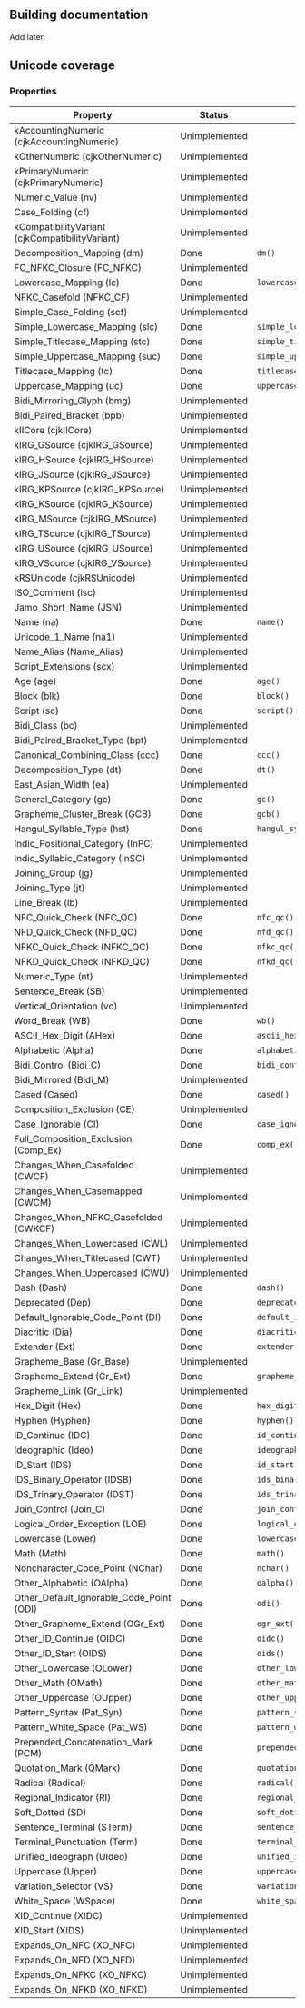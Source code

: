 Building documentation
----------------------
Add later.

Unicode coverage
----------------

### Properties

| Property                          | Status        | Function                      | Header        |
| --------------------------------- | ------------- | ----------------------------- | ------------- |
| kAccountingNumeric (cjkAccountingNumeric) | Unimplemented |                       |               |
| kOtherNumeric (cjkOtherNumeric)   | Unimplemented |                               |               |
| kPrimaryNumeric (cjkPrimaryNumeric) | Unimplemented |                             |               |
| Numeric_Value (nv)                | Unimplemented |                               |               |
| Case_Folding (cf)                 | Unimplemented |                               |               |
| kCompatibilityVariant (cjkCompatibilityVariant) | Unimplemented |                 |               |
| Decomposition_Mapping (dm)        | Done          | `dm()`                        | dm.h          |
| FC_NFKC_Closure (FC_NFKC)         | Unimplemented |                               |               |
| Lowercase_Mapping (lc)            | Done          | `lowercase_mapping()`         | casing.h      |
| NFKC_Casefold (NFKC_CF)           | Unimplemented |                               |               |
| Simple_Case_Folding (scf)         | Unimplemented |                               |               |
| Simple_Lowercase_Mapping (slc)    | Done          | `simple_lowercase_mapping()`  | properties.h  |
| Simple_Titlecase_Mapping (stc)    | Done          | `simple_titlecase_mapping()`  | properties.h  |
| Simple_Uppercase_Mapping (suc)    | Done          | `simple_uppercase_mapping()`  | properties.h  |
| Titlecase_Mapping (tc)            | Done          | `titlecase_mapping()`         | casing.h      |
| Uppercase_Mapping (uc)            | Done          | `uppercase_mapping()`         | casing.h      |
| Bidi_Mirroring_Glyph (bmg)        | Unimplemented |                               |               |
| Bidi_Paired_Bracket (bpb)         | Unimplemented |                               |               |
| kIICore (cjkIICore)               | Unimplemented |                               |               |
| kIRG_GSource (cjkIRG_GSource)     | Unimplemented |                               |               |
| kIRG_HSource (cjkIRG_HSource)     | Unimplemented |                               |               |
| kIRG_JSource (cjkIRG_JSource)     | Unimplemented |                               |               |
| kIRG_KPSource (cjkIRG_KPSource)   | Unimplemented |                               |               |
| kIRG_KSource (cjkIRG_KSource)     | Unimplemented |                               |               |
| kIRG_MSource (cjkIRG_MSource)     | Unimplemented |                               |               |
| kIRG_TSource (cjkIRG_TSource)     | Unimplemented |                               |               |
| kIRG_USource (cjkIRG_USource)     | Unimplemented |                               |               |
| kIRG_VSource (cjkIRG_VSource)     | Unimplemented |                               |               |
| kRSUnicode (cjkRSUnicode)         | Unimplemented |                               |               |
| ISO_Comment (isc)                 | Unimplemented |                               |               |
| Jamo_Short_Name (JSN)             | Unimplemented |                               |               |
| Name (na)                         | Done          | `name()`                      | name.h        |
| Unicode_1_Name (na1)              | Unimplemented |                               |               |
| Name_Alias (Name_Alias)           | Unimplemented |                               |               |
| Script_Extensions (scx)           | Unimplemented |                               |               |
| Age (age)                         | Done          | `age()`                       | properties.h  |
| Block (blk)                       | Done          | `block()`                     | properties.h  |
| Script (sc)                       | Done          | `script()`                    | properties.h  |
| Bidi_Class (bc)                   | Unimplemented |                               |               |
| Bidi_Paired_Bracket_Type (bpt)    | Unimplemented |                               |               |
| Canonical_Combining_Class (ccc)   | Done          | `ccc()`                       | properties.h  |
| Decomposition_Type (dt)           | Done          | `dt()`                        | properties.h  |
| East_Asian_Width (ea)             | Unimplemented |                               |               |
| General_Category (gc)             | Done          | `gc()`                        | properties.h  |
| Grapheme_Cluster_Break (GCB)      | Done          | `gcb()`                       | properties.h  |
| Hangul_Syllable_Type (hst)        | Done          | `hangul_syllable_type()`      | hangul.h      |
| Indic_Positional_Category (InPC)  | Unimplemented |                               |               |
| Indic_Syllabic_Category (InSC)    | Unimplemented |                               |               |
| Joining_Group (jg)                | Unimplemented |                               |               |
| Joining_Type (jt)                 | Unimplemented |                               |               |
| Line_Break (lb)                   | Unimplemented |                               |               |
| NFC_Quick_Check (NFC_QC)          | Done          | `nfc_qc()`                    | normalization_props.h |
| NFD_Quick_Check (NFD_QC)          | Done          | `nfd_qc()`                    | normalization_props.h |
| NFKC_Quick_Check (NFKC_QC)        | Done          | `nfkc_qc()`                   | normalization_props.h |
| NFKD_Quick_Check (NFKD_QC)        | Done          | `nfkd_qc()`                   | normalization_props.h |
| Numeric_Type (nt)                 | Unimplemented |                               |               |
| Sentence_Break (SB)               | Unimplemented |                               |               |
| Vertical_Orientation (vo)         | Unimplemented |                               |               |
| Word_Break (WB)                   | Done          | `wb()`                        | properties.h  |
| ASCII_Hex_Digit (AHex)            | Done          | `ascii_hex_digit()`           | properties.h  |
| Alphabetic (Alpha)                | Done          | `alphabetic()`                | properties.h  |
| Bidi_Control (Bidi_C)             | Done          | `bidi_control()`              | properties.h  |
| Bidi_Mirrored (Bidi_M)            | Unimplemented |                               |               |
| Cased (Cased)                     | Done          | `cased()`                     | properties.h  |
| Composition_Exclusion (CE)        | Unimplemented |                               |               |
| Case_Ignorable (CI)               | Done          | `case_ignorable()`            | casing.h      |
| Full_Composition_Exclusion (Comp_Ex) | Done       | `comp_ex()`                   | normalization_props.h |
| Changes_When_Casefolded (CWCF)       | Unimplemented |                            |               |
| Changes_When_Casemapped (CWCM)       | Unimplemented |                            |               |
| Changes_When_NFKC_Casefolded (CWKCF) | Unimplemented |                            |               |
| Changes_When_Lowercased (CWL)     | Unimplemented |                               |               |
| Changes_When_Titlecased (CWT)     | Unimplemented |                               |               |
| Changes_When_Uppercased (CWU)     | Unimplemented |                               |               |
| Dash (Dash)                       | Done          | `dash()`                      | properties.h  |
| Deprecated (Dep)                  | Done          | `deprecated()`                | properties.h  |
| Default_Ignorable_Code_Point (DI) | Done          | `default_ignorable_code_point()` | properties.h |
| Diacritic (Dia)                   | Done          | `diacritic()`                 |               |
| Extender (Ext)                    | Done          | `extender()`                  | properties.h  |
| Grapheme_Base (Gr_Base)           | Unimplemented |                               |               |
| Grapheme_Extend (Gr_Ext)          | Done          | `grapheme_extend()`           | properties.h  |
| Grapheme_Link (Gr_Link)           | Unimplemented |                               |               |
| Hex_Digit (Hex)                   | Done          | `hex_digit()`                 | properties.h  |
| Hyphen (Hyphen)                   | Done          | `hyphen()`                    | properties.h  |
| ID_Continue (IDC)                 | Done          | `id_continue()`               | properties.h  |
| Ideographic (Ideo)                | Done          | `ideographic()`               | properties.h  |
| ID_Start (IDS)                    | Done          | `id_start()`                  | properties.h  |
| IDS_Binary_Operator (IDSB)        | Done          | `ids_binary_operator()`       | properties.h  |
| IDS_Trinary_Operator (IDST)       | Done          | `ids_trinary_operator()`      | properties.h  |
| Join_Control (Join_C)             | Done          | `join_control()`              | properties.h  |
| Logical_Order_Exception (LOE)     | Done          | `logical_order_exception()`   | properties.h  |
| Lowercase (Lower)                 | Done          | `lowercase()`                 | properties.h  |
| Math (Math)                       | Done          | `math()`                      | properties.h  |
| Noncharacter_Code_Point (NChar)   | Done          | `nchar()`                     | properties.h  |
| Other_Alphabetic (OAlpha)         | Done          | `oalpha()`                    | properties.h  |
| Other_Default_Ignorable_Code_Point (ODI) | Done   | `odi()`                       | properties.h  |
| Other_Grapheme_Extend (OGr_Ext)   | Done          | `ogr_ext()`                   | properties.h  |
| Other_ID_Continue (OIDC)          | Done          | `oidc()`                      | properties.h  |
| Other_ID_Start (OIDS)             | Done          | `oids()`                      | properties.h  |
| Other_Lowercase (OLower)          | Done          | `other_lowercase()`           | properties.h  |
| Other_Math (OMath)                | Done          | `other_math()`                | properties.h  |
| Other_Uppercase (OUpper)          | Done          | `other_uppercase()`           | properties.h  |
| Pattern_Syntax (Pat_Syn)          | Done          | `pattern_syntax()`            | properties.h  |
| Pattern_White_Space (Pat_WS)      | Done          | `pattern_white_space()`       | properties.h  |
| Prepended_Concatenation_Mark (PCM) | Done         | `prepended_concatenation_mark()` | properties.h |
| Quotation_Mark (QMark)            | Done          | `quotation_mark()`            | properties.h  |
| Radical (Radical)                 | Done          | `radical()`                   | properties.h  |
| Regional_Indicator (RI)           | Done          | `regional_indicator()`        | properties.h  |
| Soft_Dotted (SD)                  | Done          | `soft_dotted()`               | properties.h  |
| Sentence_Terminal (STerm)         | Done          | `sentence_terminal()`         | properties.h  |
| Terminal_Punctuation (Term)       | Done          | `terminal_punctuation()`      | properties.h  |
| Unified_Ideograph (UIdeo)         | Done          | `unified_ideograph()`         | properties.h  |
| Uppercase (Upper)                 | Done          | `uppercase()`                 | properties.h  |
| Variation_Selector (VS)           | Done          | `variation_selector()`        | properties.h  |
| White_Space (WSpace)              | Done          | `white_space()`               | properties.h  |
| XID_Continue (XIDC)               | Unimplemented |                               |               |
| XID_Start (XIDS)                  | Unimplemented |                               |               |
| Expands_On_NFC (XO_NFC)           | Unimplemented |                               |               |
| Expands_On_NFD (XO_NFD)           | Unimplemented |                               |               |
| Expands_On_NFKC (XO_NFKC)         | Unimplemented |                               |               |
| Expands_On_NFKD (XO_NFKD)         | Unimplemented |                               |               |